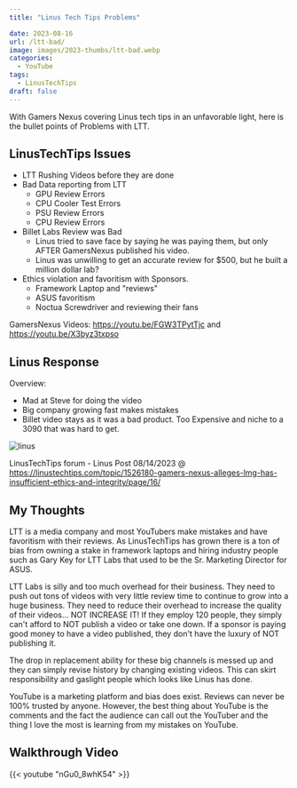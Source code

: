 ```yaml
---
title: "Linus Tech Tips Problems"

date: 2023-08-16
url: /ltt-bad/
image: images/2023-thumbs/ltt-bad.webp
categories:
  - YouTube
tags:
  - LinusTechTips
draft: false
---
```

With Gamers Nexus covering Linus tech tips in an unfavorable light, here is the bullet points of Problems with LTT.
<!--more-->

## LinusTechTips Issues

- LTT Rushing Videos before they are done
- Bad Data reporting from LTT
  - GPU Review Errors
  - CPU Cooler Test Errors
  - PSU Review Errors
  - CPU Review Errors
- Billet Labs Review was Bad
  - Linus tried to save face by saying he was paying them, but only AFTER GamersNexus published his video.
  - Linus was unwilling to get an accurate review for $500, but he built a million dollar lab?
- Ethics violation and favoritism with Sponsors. 
  - Framework Laptop and "reviews"
  - ASUS favoritism
  - Noctua Screwdriver and reviewing their fans

GamersNexus Videos: <https://youtu.be/FGW3TPytTjc> and <https://youtu.be/X3byz3txpso>

## Linus Response

Overview:

- Mad at Steve for doing the video
- Big company growing fast makes mistakes
- Billet video stays as it was a bad product. Too Expensive and niche to a 3090 that was hard to get.

![linus](/images/2023/ltt-bad/linus.webp)

LinusTechTips forum - Linus Post 08/14/2023 @ <https://linustechtips.com/topic/1526180-gamers-nexus-alleges-lmg-has-insufficient-ethics-and-integrity/page/16/>

## My Thoughts

LTT is a media company and most YouTubers make mistakes and have favoritism with their reviews. As LinusTechTips has grown there is a ton of bias from owning a stake in framework laptops and hiring industry people such as Gary Key for LTT Labs that used to be the Sr. Marketing Director for ASUS.

LTT Labs is silly and too much overhead for their business. They need to push out tons of videos with very little review time to continue to grow into a huge business. They need to reduce their overhead to increase the quality of their videos... NOT INCREASE IT! If they employ 120 people, they simply can't afford to NOT publish a video or take one down. If a sponsor is paying good money to have a video published, they don't have the luxury of NOT publishing it. 

The drop in replacement ability for these big channels is messed up and they can simply revise history by changing existing videos. This can skirt responsibility and gaslight people which looks like Linus has done.

YouTube is a marketing platform and bias does exist. Reviews can never be 100% trusted by anyone. However, the best thing about YouTube is the comments and the fact the audience can call out the YouTuber and the thing I love the most is learning from my mistakes on YouTube. 


## Walkthrough Video

{{< youtube "nGu0_8whK54" >}}
